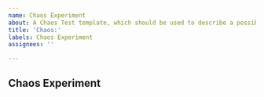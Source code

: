 ```yaml
---
name: Chaos Experiment
about: A Chaos Test template, which should be used to describe a possible chaos test.
title: 'Chaos:'
labels: Chaos Experiment
assignees: ''

---
```


## Chaos Experiment
